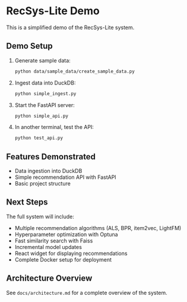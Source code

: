# RecSys-Lite Demo

This is a simplified demo of the RecSys-Lite system.

## Demo Setup

1. Generate sample data:
   ```bash
   python data/sample_data/create_sample_data.py
   ```

2. Ingest data into DuckDB:
   ```bash
   python simple_ingest.py
   ```

3. Start the FastAPI server:
   ```bash
   python simple_api.py
   ```

4. In another terminal, test the API:
   ```bash
   python test_api.py
   ```

## Features Demonstrated

- Data ingestion into DuckDB
- Simple recommendation API with FastAPI
- Basic project structure

## Next Steps

The full system will include:
- Multiple recommendation algorithms (ALS, BPR, item2vec, LightFM)
- Hyperparameter optimization with Optuna
- Fast similarity search with Faiss
- Incremental model updates
- React widget for displaying recommendations
- Complete Docker setup for deployment

## Architecture Overview

See `docs/architecture.md` for a complete overview of the system.